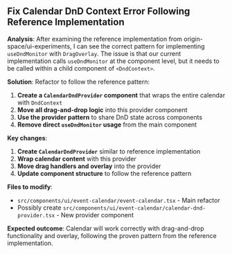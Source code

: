 ## Fix Calendar DnD Context Error Following Reference Implementation

**Analysis**: After examining the reference implementation from origin-space/ui-experiments, I can see the correct pattern for implementing `useDndMonitor` with `DragOverlay`. The issue is that our current implementation calls `useDndMonitor` at the component level, but it needs to be called within a child component of `<DndContext>`.

**Solution**: Refactor to follow the reference pattern:
1. **Create a `CalendarDndProvider` component** that wraps the entire calendar with `DndContext`
2. **Move all drag-and-drop logic** into this provider component
3. **Use the provider pattern** to share DnD state across components
4. **Remove direct `useDndMonitor` usage** from the main component

**Key changes**:
1. **Create `CalendarDndProvider`** similar to reference implementation
2. **Wrap calendar content** with this provider
3. **Move drag handlers and overlay** into the provider
4. **Update component structure** to follow the reference pattern

**Files to modify**:
- `src/components/ui/event-calendar/event-calendar.tsx` - Main refactor
- Possibly create `src/components/ui/event-calendar/calendar-dnd-provider.tsx` - New provider component

**Expected outcome**: Calendar will work correctly with drag-and-drop functionality and overlay, following the proven pattern from the reference implementation.